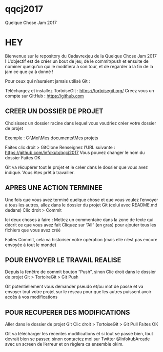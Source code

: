 # qqcj2017
Quelque Chose Jam 2017
# HEY
Bienvenue sur le repository du Cadavrexjeu de la Quelque Chose Jam 2017 !
L'objectif est de créer un bout de jeu, de le commit/push et ensuite de nominer quelqu'un qui le modifiera à son tour, et de regarder à la fin de la jam ce que ça à donné !

Pour ceux qui n’auraient jamais utilisé Git : 

Téléchargez et installez TortoiseGit : https://tortoisegit.org/
Créez vous un compte sur GitHub : https://github.com

## CREER UN DOSSIER DE PROJET
Choisissez un dossier racine dans lequel vous voudriez créer votre dossier de projet

Exemple : C:\Moi\Mes documents\Mes projets

Faites clic droit > GitClone
Renseignez l’URL suivante : https://github.com/infokub/qqcj2017
Vous pouvez changer le nom du dossier
Faites OK

Git va récupérer tout le projet et le créer dans le dossier que vous avez indiqué. Vous êtes prêt à travailler.

## APRES UNE ACTION TERMINEE
Une fois que vous avez terminé quelque chose et que vous voulez l’envoyer à tous les autres, allez dans le dossier du projet Git (celui avec README.md dedans)
Clic droit > Commit

Ici deux choses à faire : 
Mettez un commentaire dans la zone de texte qui décrit ce que vous avez fait
Cliquez sur “All” (en gras) pour ajouter tous les fichiers que vous avez créé

Faites Commit, cela va historiser votre opération (mais elle n’est pas encore envoyée à tout le monde)

## POUR ENVOYER LE TRAVAIL REALISE
Depuis la fenêtre de commit bouton “Push”, sinon Clic droit dans le dossier de projet Git > TortoireGit > Git Push

Git potentiellement vous demander pseudo et/ou mot de passe et va envoyer tout votre projet sur le réseau pour que les autres puissent avoir accès à vos modifications

## POUR RECUPERER DES MODIFICATIONS
Aller dans le dossier de projet Git
Clic droit > TortoiseGit > Git Pull
Faites OK

Git va télécharger les récentes modifications et si tout se passe bien, tout devrait bien se passer, sinon contactez moi sur Twitter @InfokubArcade avec un screen de l’erreur et on règlera ca ensemble oklm.

